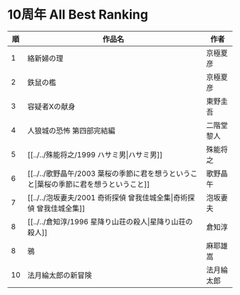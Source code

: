 # 10周年 All Best Ranking

| 順   | 作品名                                                  | 作者    |
| --- | ---------------------------------------------------- | ----- |
| 1   | 絡新婦の理                                                | 京極夏彦  |
| 2   | 鉄鼠の檻                                                 | 京極夏彦  |
| 3   | 容疑者Xの献身                                              | 東野圭吾  |
| 4   | 人狼城の恐怖 第四部完結編                                        | 二階堂黎人 |
| 5   | [[../../殊能将之/1999 ハサミ男\|ハサミ男]]                       | 殊能将之  |
| 6   | [[../../歌野晶午/2003 葉桜の季節に君を想うということ\|葉桜の季節に君を想うということ]] | 歌野晶午  |
| 7   | [[../../泡坂妻夫/2001 奇術探偵 曾我佳城全集\|奇術探偵 曾我佳城全集]]         | 泡坂妻夫  |
| 8   | [[../../倉知淳/1996 星降り山荘の殺人\|星降り山荘の殺人]]                | 倉知淳   |
| 8   | 鴉                                                    | 麻耶雄嵩  |
| 10  | 法月綸太郎の新冒険                                            | 法月綸太郎 |
